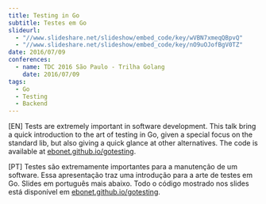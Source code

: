 ```yaml
---
title: Testing in Go
subtitle: Testes em Go
slideurl:
  - "//www.slideshare.net/slideshow/embed_code/key/wVBN7xmeqQBpvQ"
  - "//www.slideshare.net/slideshow/embed_code/key/nO9uOJofBgV0TZ"
date: 2016/07/09
conferences:
  - name: TDC 2016 São Paulo - Trilha Golang
    date: 2016/07/09
tags:
  - Go
  - Testing
  - Backend
---
```


[EN] Tests are extremely important in software development. This talk bring a quick introduction to the art of testing in Go, given a special focus on the standard lib, but also giving a quick glance at other alternatives. The code is available at [ebonet.github.io/gotesting](ebonet.github.io/gotesting).

[PT] Testes são extremamente importantes para a manutenção de um software. Essa apresentação traz uma introdução para a arte de testes em Go. Slides em português mais abaixo. Todo o código mostrado nos slides está disponível em [ebonet.github.io/gotesting](ebonet.github.io/gotesting).
